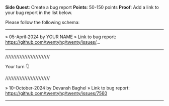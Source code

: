 **Side Quest**: Create a bug report
**Points**: 50-150 points
**Proof**: Add a link to your bug report in the list below.

Please follow the following schema:

---

» 05-April-2024 by YOUR NAME
» Link to bug report: https://github.com/twentyhq/twenty/issues/...

---

////////////////////////////

Your turn 👇

////////////////////////////

» 10-October-2024 by Devansh Baghel
» Link to bug report: https://github.com/twentyhq/twenty/issues/7560

---
